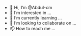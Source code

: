- 👋 Hi, I’m @Abdul-cm
- 👀 I’m interested in ...
- 🌱 I’m currently learning ...
- 💞️ I’m looking to collaborate on ...
- 📫 How to reach me ...

<!---
Abdul-cm/Abdul-cm is a ✨ special ✨ repository because its `README.md` (this file) appears on your GitHub profile.
You can click the Preview link to take a look at your changes.
--->
